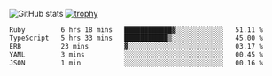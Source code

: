 ![GitHub stats](https://github-readme-stats.vercel.app/api?username=ksk001100&show_icons=true&theme=tokyonight)
[![trophy](https://github-profile-trophy.vercel.app/?username=ksk001100&theme=onedark)](https://github.com/ryo-ma/github-profile-trophy)

<!--START_SECTION:waka-->

```txt
Ruby         6 hrs 18 mins   ████████████▓░░░░░░░░░░░░   51.11 %
TypeScript   5 hrs 33 mins   ███████████▒░░░░░░░░░░░░░   45.00 %
ERB          23 mins         ▓░░░░░░░░░░░░░░░░░░░░░░░░   03.17 %
YAML         3 mins          ░░░░░░░░░░░░░░░░░░░░░░░░░   00.45 %
JSON         1 min           ░░░░░░░░░░░░░░░░░░░░░░░░░   00.16 %
```

<!--END_SECTION:waka-->
